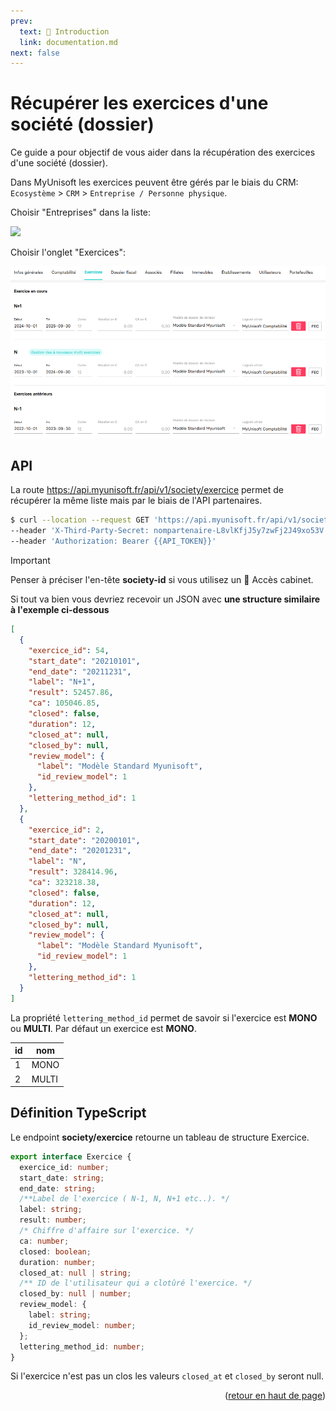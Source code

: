 ```yaml
---
prev:
  text: 🐤 Introduction
  link: documentation.md
next: false
---
```


<span id="readme-top"></span>

# Récupérer les exercices d'une société (dossier)
Ce guide a pour objectif de vous aider dans la récupération des exercices d'une société (dossier).

Dans MyUnisoft les exercices peuvent être gérés par le biais du CRM: `Ecosystème` > `CRM` > `Entreprise / Personne physique`.

Choisir "Entreprises" dans la liste:

![](../../images/crm_list_entreprises.PNG)

Choisir l'onglet "Exercices":

![](../../images/exercices.PNG)

## API

La route https://api.myunisoft.fr/api/v1/society/exercice permet de récupérer la même liste mais par le biais de l'API partenaires.

```bash
$ curl --location --request GET 'https://api.myunisoft.fr/api/v1/society/exercice' \
--header 'X-Third-Party-Secret: nompartenaire-L8vlKfjJ5y7zwFj2J49xo53V' \
--header 'Authorization: Bearer {{API_TOKEN}}'
```

> [!IMPORTANT]
> Penser à préciser l'en-tête **society-id** si vous utilisez un 🔹 Accès cabinet.

Si tout va bien vous devriez recevoir un JSON avec **une structure similaire à l'exemple ci-dessous**
```json
[
  {
    "exercice_id": 54,
    "start_date": "20210101",
    "end_date": "20211231",
    "label": "N+1",
    "result": 52457.86,
    "ca": 105046.85,
    "closed": false,
    "duration": 12,
    "closed_at": null,
    "closed_by": null,
    "review_model": {
      "label": "Modèle Standard Myunisoft",
      "id_review_model": 1
    },
    "lettering_method_id": 1
  },
  {
    "exercice_id": 2,
    "start_date": "20200101",
    "end_date": "20201231",
    "label": "N",
    "result": 328414.96,
    "ca": 323218.38,
    "closed": false,
    "duration": 12,
    "closed_at": null,
    "closed_by": null,
    "review_model": {
      "label": "Modèle Standard Myunisoft",
      "id_review_model": 1
    },
    "lettering_method_id": 1
  }
]
```

La propriété `lettering_method_id` permet de savoir si l'exercice est **MONO** ou **MULTI**. Par défaut un exercice est **MONO**.

| id | nom |
| --- | --- |
| 1 | MONO |
| 2 | MULTI |

## Définition TypeScript

Le endpoint **society/exercice** retourne un tableau de structure Exercice.

```ts
export interface Exercice {
  exercice_id: number;
  start_date: string;
  end_date: string;
  /**Label de l'exercice ( N-1, N, N+1 etc..). */
  label: string;
  result: number;
  /* Chiffre d'affaire sur l'exercice. */
  ca: number;
  closed: boolean;
  duration: number;
  closed_at: null | string;
  /** ID de l'utilisateur qui a clotûré l'exercice. */
  closed_by: null | number;
  review_model: {
    label: string;
    id_review_model: number;
  };
  lettering_method_id: number;
}
```

Si l'exercice n'est pas un clos les valeurs `closed_at` et `closed_by` seront null.

<p align="right">(<a href="#readme-top">retour en haut de page</a>)</p>
